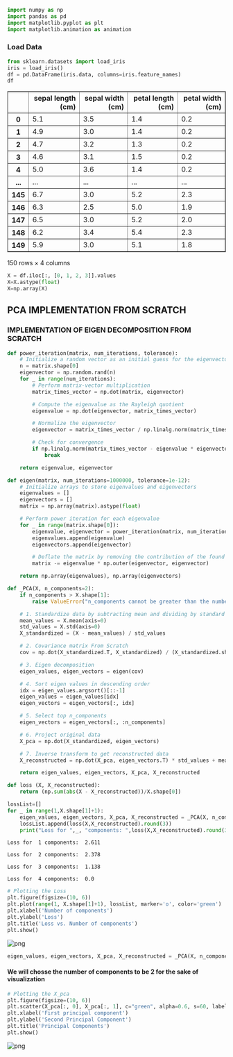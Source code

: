 ```python
import numpy as np
import pandas as pd
import matplotlib.pyplot as plt
import matplotlib.animation as animation


```

### Load Data 


```python
from sklearn.datasets import load_iris
iris = load_iris()
df = pd.DataFrame(iris.data, columns=iris.feature_names)
df
```




<div>
<style scoped>
    .dataframe tbody tr th:only-of-type {
        vertical-align: middle;
    }

    .dataframe tbody tr th {
        vertical-align: top;
    }

    .dataframe thead th {
        text-align: right;
    }
</style>
<table border="1" class="dataframe">
  <thead>
    <tr style="text-align: right;">
      <th></th>
      <th>sepal length (cm)</th>
      <th>sepal width (cm)</th>
      <th>petal length (cm)</th>
      <th>petal width (cm)</th>
    </tr>
  </thead>
  <tbody>
    <tr>
      <th>0</th>
      <td>5.1</td>
      <td>3.5</td>
      <td>1.4</td>
      <td>0.2</td>
    </tr>
    <tr>
      <th>1</th>
      <td>4.9</td>
      <td>3.0</td>
      <td>1.4</td>
      <td>0.2</td>
    </tr>
    <tr>
      <th>2</th>
      <td>4.7</td>
      <td>3.2</td>
      <td>1.3</td>
      <td>0.2</td>
    </tr>
    <tr>
      <th>3</th>
      <td>4.6</td>
      <td>3.1</td>
      <td>1.5</td>
      <td>0.2</td>
    </tr>
    <tr>
      <th>4</th>
      <td>5.0</td>
      <td>3.6</td>
      <td>1.4</td>
      <td>0.2</td>
    </tr>
    <tr>
      <th>...</th>
      <td>...</td>
      <td>...</td>
      <td>...</td>
      <td>...</td>
    </tr>
    <tr>
      <th>145</th>
      <td>6.7</td>
      <td>3.0</td>
      <td>5.2</td>
      <td>2.3</td>
    </tr>
    <tr>
      <th>146</th>
      <td>6.3</td>
      <td>2.5</td>
      <td>5.0</td>
      <td>1.9</td>
    </tr>
    <tr>
      <th>147</th>
      <td>6.5</td>
      <td>3.0</td>
      <td>5.2</td>
      <td>2.0</td>
    </tr>
    <tr>
      <th>148</th>
      <td>6.2</td>
      <td>3.4</td>
      <td>5.4</td>
      <td>2.3</td>
    </tr>
    <tr>
      <th>149</th>
      <td>5.9</td>
      <td>3.0</td>
      <td>5.1</td>
      <td>1.8</td>
    </tr>
  </tbody>
</table>
<p>150 rows × 4 columns</p>
</div>




```python
X = df.iloc[:, [0, 1, 2, 3]].values
X=X.astype(float)
X=np.array(X)
```

## PCA IMPLEMENTATION FROM SCRATCH

### IMPLEMENTATION OF EIGEN DECOMPOSITION FROM SCRATCH


```python
def power_iteration(matrix, num_iterations, tolerance):
    # Initialize a random vector as an initial guess for the eigenvector
    n = matrix.shape[0]
    eigenvector = np.random.rand(n)
    for _ in range(num_iterations):
        # Perform matrix-vector multiplication
        matrix_times_vector = np.dot(matrix, eigenvector)

        # Compute the eigenvalue as the Rayleigh quotient
        eigenvalue = np.dot(eigenvector, matrix_times_vector)

        # Normalize the eigenvector
        eigenvector = matrix_times_vector / np.linalg.norm(matrix_times_vector)

        # Check for convergence
        if np.linalg.norm(matrix_times_vector - eigenvalue * eigenvector) < tolerance:
            break

    return eigenvalue, eigenvector

def eigen(matrix, num_iterations=1000000, tolerance=1e-12):
    # Initialize arrays to store eigenvalues and eigenvectors
    eigenvalues = []
    eigenvectors = []
    matrix = np.array(matrix).astype(float)

    # Perform power iteration for each eigenvalue
    for _ in range(matrix.shape[0]):
        eigenvalue, eigenvector = power_iteration(matrix, num_iterations, tolerance)
        eigenvalues.append(eigenvalue)
        eigenvectors.append(eigenvector)

        # Deflate the matrix by removing the contribution of the found eigenvalue
        matrix -= eigenvalue * np.outer(eigenvector, eigenvector)

    return np.array(eigenvalues), np.array(eigenvectors)
```


```python
def _PCA(X, n_components=2):
    if n_components > X.shape[1]:
        raise ValueError("n_components cannot be greater than the number of features")

    # 1. Standardize data by subtracting mean and dividing by standard deviation
    mean_values = X.mean(axis=0)
    std_values = X.std(axis=0)
    X_standardized = (X - mean_values) / std_values

    # 2. Covariance matrix From Scratch
    cov = np.dot(X_standardized.T, X_standardized) / (X_standardized.shape[0]-1)  # (n_features, n_features)

    # 3. Eigen decomposition
    eigen_values, eigen_vectors = eigen(cov)

    # 4. Sort eigen values in descending order
    idx = eigen_values.argsort()[::-1]
    eigen_values = eigen_values[idx]
    eigen_vectors = eigen_vectors[:, idx]

    # 5. Select top n_components
    eigen_vectors = eigen_vectors[:, :n_components]

    # 6. Project original data
    X_pca = np.dot(X_standardized, eigen_vectors)

    # 7. Inverse transform to get reconstructed data
    X_reconstructed = np.dot(X_pca, eigen_vectors.T) * std_values + mean_values

    return eigen_values, eigen_vectors, X_pca, X_reconstructed

```


```python
def loss (X, X_reconstructed):
    return (np.sum(abs(X - X_reconstructed))/X.shape[0])
```


```python
lossList=[]
for _ in range(1,X.shape[1]+1):
    eigen_values, eigen_vectors, X_pca, X_reconstructed = _PCA(X, n_components=_)
    lossList.append(loss(X,X_reconstructed).round(3))
    print("Loss for ",_, "components: ",loss(X,X_reconstructed).round(3))
```

    Loss for  1 components:  2.611
    
    Loss for  2 components:  2.378
    
    Loss for  3 components:  1.138
    
    Loss for  4 components:  0.0



```python
# Plotting the Loss
plt.figure(figsize=(10, 6))
plt.plot(range(1, X.shape[1]+1), lossList, marker='o', color='green')
plt.xlabel('Number of components')
plt.ylabel('Loss')
plt.title('Loss vs. Number of components')
plt.show()
```


    
![png](data/skills/algorithms/EigenDecomposition_files/data/skills/algorithms/EigenDecomposition_10_0.png)
    



```python
eigen_values, eigen_vectors, X_pca, X_reconstructed = _PCA(X, n_components=2)
```

#### We will chosse the number of components to be 2 for the sake of visualization 


```python
# Plotting the X_pca 
plt.figure(figsize=(10, 6))
plt.scatter(X_pca[:, 0], X_pca[:, 1], c="green", alpha=0.6, s=60, label="PCA", marker='o')
plt.xlabel('First principal component')
plt.ylabel('Second Principal Component')
plt.title('Principal Components')
plt.show()
```


    
![png](data/skills/algorithms/EigenDecomposition_files/data/skills/algorithms/EigenDecomposition_13_0.png)
    


